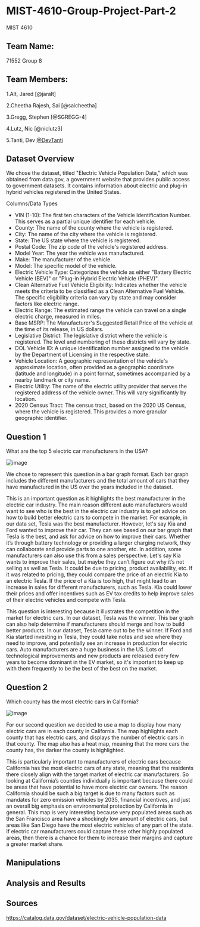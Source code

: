 # MIST-4610-Group-Project-Part-2
MIST 4610

## Team Name: 
71552 Group 8

## Team Members:
1.Alt, Jared [@jaralt]

2.Cheetha Rajesh, Sai [@saicheetha]

3.Gregg, Stephen [@SGREGG-4]

4.Lutz, Nic [@niclutz3]

5.Tanti, Dev [@DevTanti](https://github.com/DevTanti/MIST-4610-Group-Project-Part-2/tree/main)

## Dataset Overview

We chose the dataset, titled "Electric Vehicle Population Data," which was obtained from data.gov,
a government website that provides public access to government datasets. It contains information
about electric and plug-in hybrid vehicles registered in the United States. 

Columns/Data Types
- VIN (1-10): The first ten characters of the Vehicle Identification Number. This
serves as a partial unique identifier for each vehicle.
- County: The name of the county where the vehicle is registered.
- City: The name of the city where the vehicle is registered.
- State: The US state where the vehicle is registered.
- Postal Code: The zip code of the vehicle's registered address.
- Model Year: The year the vehicle was manufactured.
- Make: The manufacturer of the vehicle.
- Model: The specific model of the vehicle.
- Electric Vehicle Type: Categorizes the vehicle as either "Battery Electric Vehicle
(BEV)" or "Plug-in Hybrid Electric Vehicle (PHEV)".
- Clean Alternative Fuel Vehicle Eligibility: Indicates whether the vehicle
meets the criteria to be classified as a Clean Alternative Fuel Vehicle. The specific
eligibility criteria can vary by state and may consider factors like electric range. 
- Electric Range: The estimated range the vehicle can travel on a single
electric charge, measured in miles. 
- Base MSRP: The Manufacturer's Suggested Retail Price of the vehicle at the
time of its release, in US dollars.
- Legislative District: The legislative district where the vehicle is registered.
The level and numbering of these districts will vary by state.
- DOL Vehicle ID: A unique identification number assigned to the vehicle by the
Department of Licensing in the respective state.
- Vehicle Location: A geographic representation of the vehicle's approximate location,
often provided as a geographic coordinate (latitude and longitude) in a point format,
sometimes accompanied by a nearby landmark or city name.
- Electric Utility: The name of the electric utility provider that serves the registered
address of the vehicle owner. This will vary significantly by location.
- 2020 Census Tract: The census tract, based on the 2020 US Census, where
the vehicle is registered. This provides a more granular geographic identifier.

## Question 1
What are the top 5 electric car manufacturers in the USA?

![image](https://github.com/user-attachments/assets/62e2e37f-367d-41a1-ba5c-ba4178ba7abb)

We chose to represent this question in a bar graph format. Each bar graph includes the different manufacturers and the total amount of cars that they have manufactured in the US over the years included in the dataset.

This is an important question as it highlights the best manufacturer in the electric car industry. The main reason different auto manufacturers would want to see who is the best in the electric car industry is to get advice on how to build better electric cars to compete in the market. For example, in our data set, Tesla was the best manufacturer. However, let's say Kia and Ford wanted to improve their car. They can see based on our bar graph that Tesla is the best, and ask for advice on how to improve their cars. Whether it’s through battery technology or providing a larger charging network, they can collaborate and provide parts to one another, etc. In addition, some manufacturers can also use this from a sales perspective. Let's say Kia wants to improve their sales, but maybe they can’t figure out why it’s not selling as well as Tesla. It could be due to pricing, product availability, etc. If it was related to pricing, they could compare the price of an electric Kia to an electric Tesla. If the price of a Kia is too high, that might lead to an increase in sales for different manufacturers, such as Tesla. Kia could lower their prices and offer incentives such as EV tax credits to help improve sales of their electric vehicles and compete with Tesla.  

This question is interesting because it illustrates the competition in the market for electric cars. In our dataset, Tesla was the winner. This bar graph can also help determine if manufacturers should merge and how to build better products. In our dataset, Tesla came out to be the winner. If Ford and Kia started investing in Tesla, they could take notes and see where they need to improve, and potentially see an increase in production for electric cars. Auto manufacturers are a huge business in the US. Lots of technological improvements and new products are released every few years to become dominant in the EV market, so it's important to keep up with them frequently to be the best of the best on the market.

## Question 2
Which county has the most electric cars in California?

![image](https://github.com/user-attachments/assets/281156ef-797c-4d3c-af5a-d2f375775bbc)

For our second question we decided to use a map to display how many electric cars are in each county in California. The map highlights each county that has electric cars, and displays the number of electric cars in that county. The map also has a heat map, meaning that the more cars the county has, the darker the county is highlighted. 

This is particularly important to manufacturers of electric cars because California has the most electric cars of any state, meaning that the residents there closely align with the target market of electric car manufacturers. So looking at California’s counties individually is important because there could be areas that have potential to have more electric car owners. The reason California should be such a big target is due to many factors such as mandates for zero emission vehicles by 2035, financial incentives, and just an overall big emphasis on environmental protection by California in general. This map is very interesting because very populated areas such as the San Francisco area have a shockingly low amount of electric cars, but areas like San Diego have the most electric vehicles of any part of the state. If electric car manufacturers could capture these other highly populated areas, then there is a chance for them to increase their margins and capture a greater market share.

## Manipulations

## Analysis and Results

## Sources

https://catalog.data.gov/dataset/electric-vehicle-population-data

